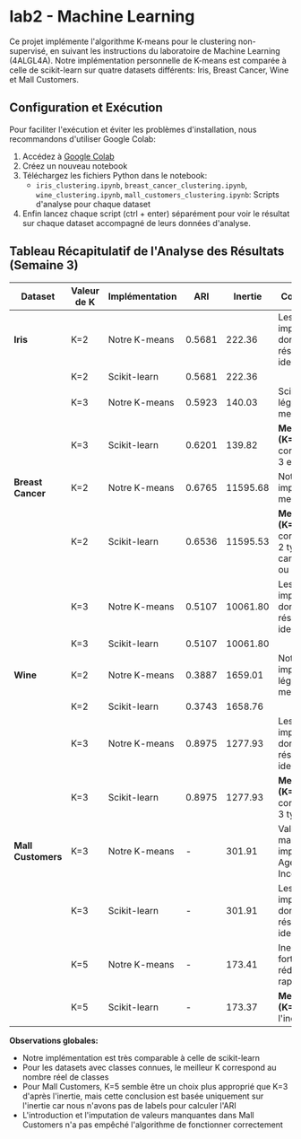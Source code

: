 # lab2 - Machine Learning

Ce projet implémente l'algorithme K-means pour le clustering non-supervisé, en suivant les instructions du laboratoire de Machine Learning (4ALGL4A). Notre implémentation personnelle de K-means est comparée à celle de scikit-learn sur quatre datasets différents: Iris, Breast Cancer, Wine et Mall Customers.

## Configuration et Exécution

Pour faciliter l'exécution et éviter les problèmes d'installation, nous recommandons d'utiliser Google Colab:

1. Accédez à [Google Colab](https://colab.research.google.com/)
2. Créez un nouveau notebook
3. Téléchargez les fichiers Python dans le notebook:
   - `iris_clustering.ipynb`, `breast_cancer_clustering.ipynb`, `wine_clustering.ipynb`, `mall_customers_clustering.ipynb`: Scripts d'analyse pour chaque dataset
4. Enfin lancez chaque script (ctrl + enter) séparément pour voir le résultat sur chaque dataset accompagné de leurs données d'analyse. 


## Tableau Récapitulatif de l'Analyse des Résultats (Semaine 3)

| Dataset | Valeur de K | Implémentation | ARI | Inertie | Commentaires |
|---------|-------------|----------------|-----|---------|--------------|
| **Iris** | K=2 | Notre K-means | 0.5681 | 222.36 | Les deux implémentations donnent des résultats identiques |
|  | K=2 | Scikit-learn | 0.5681 | 222.36 |  |
|  | K=3 | Notre K-means | 0.5923 | 140.03 | Scikit-learn légèrement meilleur en ARI |
|  | K=3 | Scikit-learn | 0.6201 | 139.82 | **Meilleur choix (K=3)**, correspond aux 3 espèces d'iris |
| **Breast Cancer** | K=2 | Notre K-means | 0.6765 | 11595.68 | Notre implémentation meilleure en ARI |
|  | K=2 | Scikit-learn | 0.6536 | 11595.53 | **Meilleur choix (K=2)**, correspond aux 2 types de cancer (malin ou bénin) |
|  | K=3 | Notre K-means | 0.5107 | 10061.80 | Les deux implémentations donnent des résultats identiques |
|  | K=3 | Scikit-learn | 0.5107 | 10061.80 |  |
| **Wine** | K=2 | Notre K-means | 0.3887 | 1659.01 | Notre implémentation légèrement meilleure en ARI |
|  | K=2 | Scikit-learn | 0.3743 | 1658.76 |  |
|  | K=3 | Notre K-means | 0.8975 | 1277.93 | Les deux implémentations donnent des résultats identiques |
|  | K=3 | Scikit-learn | 0.8975 | 1277.93 | **Meilleur choix (K=3)**, correspond aux 3 types de vins |
| **Mall Customers** | K=3 | Notre K-means | - | 301.91 | Valeurs manquantes imputées dans Age et Annual Income |
|  | K=3 | Scikit-learn | - | 301.91 | Les deux implémentations donnent des résultats identiques |
|  | K=5 | Notre K-means | - | 173.41 | Inertie fortement réduite par rapport à K=3 |
|  | K=5 | Scikit-learn | - | 173.37 | **Meilleur choix (K=5)** selon l'inertie |

**Observations globales:**
- Notre implémentation est très comparable à celle de scikit-learn
- Pour les datasets avec classes connues, le meilleur K correspond au nombre réel de classes
- Pour Mall Customers, K=5 semble être un choix plus approprié que K=3 d'après l'inertie, mais cette conclusion est basée uniquement sur l'inertie car nous n'avons pas de labels pour calculer l'ARI
- L'introduction et l'imputation de valeurs manquantes dans Mall Customers n'a pas empêché l'algorithme de fonctionner correctement
